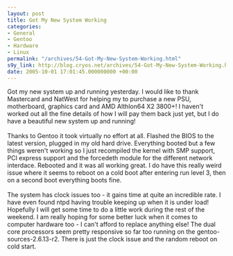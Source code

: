 ```yaml
---
layout: post
title: Got My New System Working
categories:
- General
- Gentoo
- Hardware
- Linux
permalink: "/archives/54-Got-My-New-System-Working.html"
s9y_link: http://blog.cryos.net/archives/54-Got-My-New-System-Working.html
date: 2005-10-01 17:01:45.000000000 +00:00
---
```

Got my new system up and running yesterday. I would like to thank Mastercard and NatWest for helping my to purchase a new PSU, motherboard, graphics card and AMD Althlon64 X2 3800+! I haven't worked out all the fine details of how I will pay them back just yet, but I do have a beautiful new system up and running!<br />
<br />
Thanks to Gentoo it took virtually no effort at all. Flashed the BIOS to the latest version, plugged in my old hard drive. Everything booted but a few things weren't working so I just recompiled the kernel with SMP support, PCI express support and the forcedeth module for the different network interdace. Rebooted and it was all working great. I do have this really weird issue where it seems to reboot on a cold boot after entering run level 3, then on a second boot everything boots fine.<br />
<br />
The system has clock issues too - it gains time at quite an incredible rate. I have even found ntpd having trouble keeping up when it is under load! Hopefully I will get some time to do a little work during the rest of the weekend. I am really hoping for some better luck when it comes to computer hardware too - I can't afford to replace anything else! The dual core processors seem pretty responsive so far too running on the gentoo-sources-2.6.13-r2. There is just the clock issue and the random reboot on cold start.
